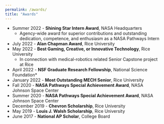 ```yaml
---
permalink: /awards/
title: "Awards"
---
```


* Summer 2022 - **Shining Star Intern Award**, NASA Headquarters
  * Agency-wide award for superior contributions and outstanding dedication, competence, and enthusiasm as a NASA Pathways Intern
* July 2022 - **Alan Chapman Award**, Rice University
* May 2022 - **Best Gaming, Creative, or Innovative Technology**, Rice University
  * In connection with medical-robotics related Senior Capstone project at Rice
* April 2022 - **NSF Graduate Research Fellowship**, National Science Foundation*
* January 2022 - **Most Outstanding MECH Senior**, Rice University
* Fall 2020 - **NASA Pathways Special Achievement Award**, NASA Johnson Space Center
* Summer 2020 - **NASA Pathways Special Achievement Award**, NASA Johnson Space Center
* December 2019 - **Chevron Scholarship**, Rice University
* May 2019 - **Louis J. Walsh Scholarship**, Rice University
* June 2017 - **National AP Scholar**, College Board